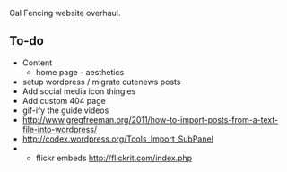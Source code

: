 Cal Fencing website overhaul.

To-do
-----

* Content
	* home page - aesthetics
* setup wordpress / migrate cutenews posts
* Add social media icon thingies
* Add custom 404 page
* gif-ify the guide videos
* http://www.gregfreeman.org/2011/how-to-import-posts-from-a-text-file-into-wordpress/
* http://codex.wordpress.org/Tools_Import_SubPanel
* * flickr embeds http://flickrit.com/index.php